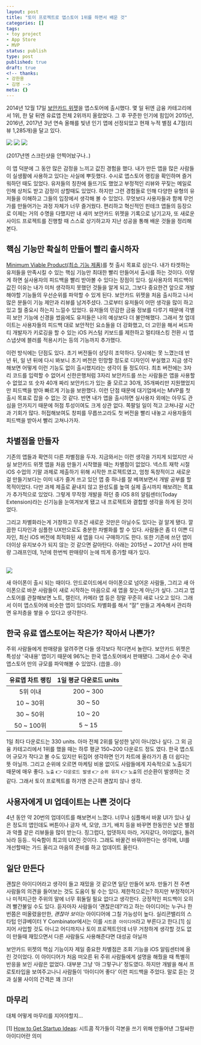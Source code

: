 ```yaml
---
layout: post
title: "토이 프로젝트로 앱스토어 1위를 하면서 배운 것"
categories: []
tags:
- toy project
- App Store
- MVP
status: publish
type: post
published: true
draft: true
<!-- thanks: 
- 강한용
- 김영 -->
meta: {}
---
```


2014년 12월 17일 [보안카드 위젯](https://itunes.apple.com/us/app/security-cards-widget/id949362849)을 앱스토어에 출시했다. 몇 일 뒤엔 금융 카테고리에서 1위, 한 달 뒤엔 유료앱 전체 2위까지 올랐었다. 그 후 꾸준한 인기에 힘입어 2015년, 2016년, 2017년 3년 연속 올해를 빛낸 인기 앱에 선정되었고 현재 누적 별점 4.7점(리뷰 1,285개)을 달고 있다.

<img src="/assets/posts/best-of-2015.jpeg" />
<img src="/assets/posts/best-of-2016.jpeg" />
<img src="/assets/posts/best-of-2017.jpeg" />

(2017년엔 스크린샷을 안찍어놨구나..)

이 앱 덕분에 그 동안 많은 감정을 느끼고 값진 경험을 했다. 내가 만든 앱을 많은 사람들이 실생활에 사용하고 있다는 사실에 뿌듯했다. 수시로 앱스토어 랭킹을 확인하며 즐거워하던 때도 있었다. 유저들의 칭찬에 들뜨기도 했었고 부정적인 리뷰와 꾸짖는 메일로 인해 상처도 받고 감정이 상할때도 있었다. 하지만 그런 경험들로 인해 다양한 유형의 유저들을 이해하고 그들의 입장에서 생각해 볼 수 있었다. 무엇보다 사용자들과 함께 무언가를 만들어가는 과정 자체가 너무 즐거웠다. 편리하고 혁신적인 핀테크 앱들의 등장으로 이제는 거의 수명을 다했지만 내 새끼 보안카드 위젯을 기록으로 남기고자, 또 새로운 사이드 프로젝트를 진행할 때 스스로 상기하고자 지난 성공을 통해 배운 것들을 정리해본다.

## 핵심 기능만 확실히 만들어 빨리 출시하자

[Minimum Viable Product(최소 기능 제품)](https://ko.wikipedia.org/wiki/최소_기능_제품)를 첫 출시 목표로 삼는다. 내가 타겟하는 유저들을 만족시킬 수 있는 핵심 기능만 최대한 빨리 만들어서 출시를 하는 것이다. 이렇게 하면 실사용자의 피드백을 빨리 받아볼 수 있다는 장점이 있다. 실사용자의 피드백이 값진 이유는 내가 미처 생각하지 못했던 것들을 알게 되고, 그보다 중요한건 앞으로 개발해야할 기능들의 우선순위를 파악할 수 있게 된다. 보안카드 위젯을 처음 출시하고 나서 많은 분들이 기능 제안과 리뷰를 남겨주셨다. 그로부터 유저들이 어떤 생각을 많이 하고 있고 뭘 중요시 하는지 느낄수 있었다. 유저들의 민감한 금융 정보를 다루기 때문에 각별히 보안 기능에 신경을 썼음에도 유저들은 나의 예상보다 더 불안해했다. 그래서 첫 업데이트는 사용자들의 피드백 대로 보안적인 요소들을 더 강화했고, 더 고민을 해서 써드파티 개발자가 키로깅을 할 수 있는 iOS 커스텀 키보드를 제한하고 멀티태스킹 전환 시 앱 스냅샷에 블러를 적용시키는 등의 기능까지 추가했다. 

이런 방식에는 단점도 있다. 초기 버전들이 상당히 조악하다. 당시에는 못 느꼈는데 반 년 뒤, 일 년 뒤에 다시 봐보니 초기 버전은 민망할 정도로 디자인이 부실했고 지금 생각해보면 어떻게 이런 기능도 없이 출시했지라는 생각이 들 정도이다. 최초 버전에는 3자리 코드를 입력할 수 없어서 신한은행처럼 3자리 보안카드를 쓰는 사람들은 앱을 사용할 수 없었고 또 숫자 40개 짜리 보안카드가 있는 줄 모르고 30개, 35개짜리만 지원했었지만 피드백을 받아 빠르게 기능을 보완했다. 이런 단점 때문에 대기업에서는 MVP를 첫 출시 목표로 잡을 수 없는 것 같다. 반면 내가 앱을 출시하면 실사용자 외에는 아무도 관심을 안가지기 때문에 허점 투성이여도 크게 상관 없다. 쪽팔일 일이 적고 고쳐나갈 시간과 기회가 많다. 허접해보여도 창피를 무릅쓰고라도 첫 버전을 빨리 내놓고 사용자들의 피드백을 받아서 빨리 고쳐나가자.

## 차별점을 만들자

기존의 앱들과 확연히 다른 차별점을 두자. 지금와서는 이런 생각을 가지게 되었지만 사실 보안카드 위젯 앱을 처음 만들기 시작했을 때는 차별점이 없었다. 넥스트 재학 시절 iOS 수업의 기말 과제로 제출하기 위해 시작한 프로젝트였고, 엄청 독창적이고 새로운 걸 만들기보다는 이미 내가 즐겨 쓰고 있던 앱 중 하나를 잘 베껴보면서 개발 공부를 할 목적이었다. 다만 과제 제출로 끝내지 않고 완성도를 높여 실제 출시까지 해보려는 목표가 추가적으로 있었다. 그렇게 무작정 개발을 하던 중 iOS 8의 알림센터(Today Extension)라는 신기능을 눈여겨보게 됐고 내 프로젝트와 결합할 생각을 하게 된 것이었다. 

그리고 차별화라는게 거창하고 무조건 새로운 것만은 아닐수도 있다는 걸 알게 됐다. 깔끔한 디자인과 심플한 UX만으로도 충분한 차별화를 할 수 있다. 사람들은 좀 더 이쁜 디자인, 최신 iOS 버전에 최적화된 새 앱을 다시 구매하기도 한다. 또한 기존에 쓰던 앱이 더이상 유지보수가 되지 않는 것 같으면 갈아탄다. 아래는 2015년 ~ 2017년 사이 판매량 그래프인데, 1년에 한번씩 판매량이 눈에 띄게 증가할 때가 있다.

<br>

<img src="/assets/posts/security-card-widget-sales.jpeg"/>

새 아이폰이 출시 되는 때이다. 안드로이드에서 아이폰으로 넘어온 사람들, 그리고 새 아이폰으로 바꾼 사람들이 새로 시작하는 마음으로 새 앱을 찾는게 아닌가 싶다. 그리고 앱스토어를 관찰해보면 노트, 캘린더, 카메라 앱 등은 정말 꾸준히 새로 나오고 있다. 그래서 이미 앱스토어에 비슷한 앱이 있더라도 차별화를 해서 “잘” 만들고 계속해서 관리하면 유저층을 쌓을 수 있다고 생각한다.

## 한국 유료 앱스토어는 작은가? 작아서 나쁜가?

주위 사람들에게 판매량을 알려주면 다들 생각보다 적다면서 놀란다. 보안카드 위젯은 특성상 '국내용' 앱이기 때문에 96%는 한국 앱스토어에서 판매됐다. 그래서 순수 국내 앱스토어 만의 규모를 파악해볼 수 있었다. (씁쓸..😢)

|유료앱 차트 랭킹|1일 평균 다운로드 units|
|:---:|:---:|
|5위 이내|200 ~ 300|
|10 ~ 30위|30 ~ 50|
|30 ~ 50위|10 ~ 20|
|50 ~ 100위|5 ~ 15|

1일 최다 다운로드는 330 units. 아마 전체 2위를 달성한 날이 아니었나 싶다. 그 외 금융 카테고리에서 1위를 했을 때는 하루 평균 150~200 다운로드 정도 였다. 한국 앱스토어 규모가 작다고 볼 수도 있지만 뒤집어 생각하면 인기 차트에 올라가기 좀 더 쉽다는 뜻 아닐까. 그리고 순위에 오르면 마케팅 비용 없이도 사람들에게 지속적으로 노출되기 때문에 매우 좋다. `노출` 👉 `다운로드 발생` 👉 `순위 유지` 👉 `노출`의 선순환이 발생하는 것 같다. 그래서 토이 프로젝트를 하기엔 은근히 괜찮지 않나 생각.

## 사용자에게 UI 업데이트는 나쁜 것이다

4년 동안 약 20번의 업데이트를 해보면서 느꼈다. 너무나 심플해서 바꿀 UI가 있나 싶은 정도의 앱인데도 버튼이나 글자 색, 모양, 크기, 배치 등을 바꾸면 한동안은 낮은 별점과 악플 같은 리뷰들을 많이 받는다. 징그럽다, 업뎃하지 마라, 거지같다, 어이없다, 돌려놔라 등등.. 익숙함이 최고의 UX인 것이다. 그래도 바꿀건 바꿔야한다는 생각에, UI를 개선할때는 가드 올리고 마음의 준비를 하고 업데이트 올린다.

## 일단 만든다

괜찮은 아이디어라고 생각이 들고 재밌을 것 같으면 일단 만들어 보자. 만들기 전 주변 사람들의 의견을 들어보는 것도 도움이 될 수는 있다. 제한적으로는? 하지만 부정적이거나 미적지근한 주위의 말에 너무 휘둘릴 필요 없다고 생각한다. 긍정적인 피드백이 오히려 빨간불일 수도 있다. 듣자마자 사람들이 ‘괜찮은데?’라고 하는 아이디어는 누구나 한번쯤은 떠올렸을만한, *괜찮아 보이는* 아이디어에 그칠 가능성이 높다. 실리콘밸리의 스타텁 인큐베이터 Y Combinator에서는 이를 `시트콤 아이디어`라고 부른다고 한다.[1] 심지어 사업할 것도 아니고 어디까지나 토이 프로젝트인데 너무 거창하게 생각할 것도 없이 만들때 재밌으면서 다른 사람들도 사용해준다면 대성공 아닐까

보안카드 위젯의 핵심 기능이자 제일 중요한 차별점은 조회 기능을 iOS 알림센터에 올린 것이었다. 이 아이디어가 처음 떠오른 뒤 주위 사람들에게 설명을 해줬을 때 특별히 반응을 보인 사람은 없었다. 대부분 그냥 ‘아 그렇구나’ 정도였다. 하지만 개발을 해서 프로토타입을 보여주고나니 사람들이 ‘아이디어 좋다’ 이런 피드백을 주었다. 말로 듣는 것과 실물 사이의 간격은 꽤 크다!

## 마무리

대체 어떻게 마무리를 지어야할지...


[1] [How to Get Startup Ideas](http://www.paulgraham.com/startupideas.html): 시트콤 작가들이 각본을 쓰기 위해 만들어낸 그럴싸한 아이디어란 의미








